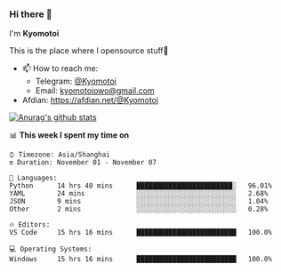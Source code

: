 ### Hi there 👋

I'm **Kyomotoi**

This is the place where I opensource stuff🤺

- 📫 How to reach me: 
    - Telegram: [@Kyomotoi](https://t.me/Kyomotoi)
    - Email: <kyomotoiowo@gmail.com>
- Afdian: <https://afdian.net/@Kyomotoi>

[![Anurag's github stats](https://github-readme-stats.vercel.app/api?username=kyomotoi)](https://github.com/anuraghazra/github-readme-stats)

📊 **This week I spent my time on**
<!--START_SECTION:waka-->
```text
⌚︎ Timezone: Asia/Shanghai
🔛 Duration: November 01 - November 07

💬 Languages: 
Python      14 hrs 40 mins      ████████████████████████░   96.01% 
YAML        24 mins             ░░░░░░░░░░░░░░░░░░░░░░░░░   2.68% 
JSON        9 mins              ░░░░░░░░░░░░░░░░░░░░░░░░░   1.04% 
Other       2 mins              ░░░░░░░░░░░░░░░░░░░░░░░░░   0.28%

🔥 Editors: 
VS Code     15 hrs 16 mins      █████████████████████████   100.0%

💻 Operating Systems: 
Windows     15 hrs 16 mins      █████████████████████████   100.0%
```
<!--END_SECTION:waka-->
